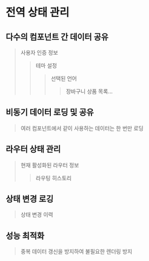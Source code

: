 # 전역 상태 관리

## 다수의 컴포넌트 간 데이터 공유

> 사용자 인증 정보
>
> > 테마 설정
> >
> > > 선택된 언어
> > >
> > > > 장바구니 상품 목록...

## 비동기 데이터 로딩 및 공유

> 여러 컴포넌트에서 같이 사용하는 데이터는 한 번만 로딩

## 라우터 상태 관리

> 현재 활성화된 라우터 정보
>
> > 라우팅 히스토리

## 상태 변경 로깅

> 상태 변경 이력

## 성능 최적화

> 중복 데이터 갱신을 방지하여 불필요한 렌더링 방지
